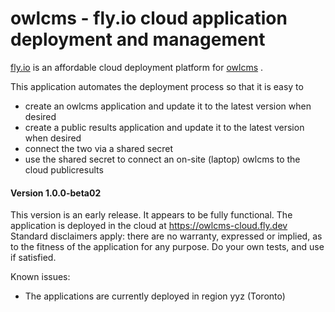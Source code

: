 # owlcms - fly.io cloud application deployment and management

[fly.io](https://fly.io) is an affordable cloud deployment platform for [owlcms](https://github.com/jflamy/owlcms4) .  

This application automates the deployment process so that it is easy to

- create an owlcms application and update it to the latest version when desired
- create a public results application and update it to the latest version when desired
- connect the two via a shared secret
- use the shared secret to connect an on-site (laptop) owlcms to the cloud publicresults



#### **Version 1.0.0-beta02**

This version is an early release. It appears to be fully functional. The application is deployed in the cloud at https://owlcms-cloud.fly.dev  Standard disclaimers apply: there are no warranty, expressed or implied, as to the fitness of the application for any purpose.  Do your own tests, and use if satisfied.

Known issues:

- The applications are currently deployed in region yyz (Toronto)
